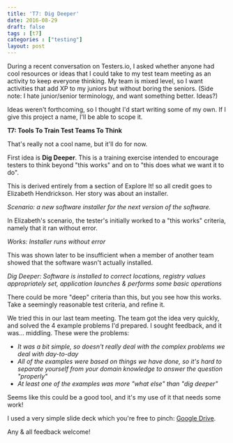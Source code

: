 ```yaml
---
title: 'T7: Dig Deeper'
date: 2016-08-29
draft: false
tags : [t7]
categories : ["testing"]
layout: post
---
```


During a recent conversation on Testers.io, I asked whether anyone had cool resources or ideas that I could take to my test team meeting as an activity to keep everyone thinking. My team is mixed level, so I want activities that add XP to my juniors but without boring the seniors. (Side note: I hate junior/senior terminology, and want something better. Ideas?)

  

Ideas weren't forthcoming, so I thought I'd start writing some of my own. If I give this project a name, I'll be able to scope it.

  

**T7: Tools To Train Test Teams To Think**

  

That's really not a cool name, but it'll do for now.

  

First idea is **Dig Deeper**. This is a training exercise intended to encourage testers to think beyond "this works" and on to "this does what we want it to do".

  

This is derived entirely from a section of Explore It! so all credit goes to Elizabeth Hendrickson. Her story was about an installer.

_Scenario: a new software installer for the next version of the software._

  

In Elizabeth's scenario, the tester's initially worked to a "this works" criteria, namely that it ran without error.

_Works: Installer runs without error_

  

This was shown later to be insufficient when a member of another team showed that the software wasn't actually installed.

_Dig Deeper: Software is installed to correct locations, registry values appropriately set, application launches & performs some basic operations_

  

There could be more "deep" criteria than this, but you see how this works. Take a seemingly reasonable test criteria, and refine it.

  

We tried this in our last team meeting. The team got the idea very quickly, and solved the 4 example problems I'd prepared. I sought feedback, and it was... middling. These were the problems:

*   _It was a bit simple, so doesn't really deal with the complex problems we deal with day-to-day_
*   _All of the examples were based on things we have done, so it's hard to separate yourself from your domain knowledge to answer the question "properly"_
*   _At least one of the examples was more "what else" than "dig deeper"_

  

Seems like this could be a good tool, and it's my use of it that needs some work!

  

I used a very simple slide deck which you're free to pinch: [Google Drive](https://docs.google.com/presentation/d/1x_kruac6iGO7LXNHWwMuCuo84xJAMOYWhyp6HdyD1y8/edit?usp=sharing).

  

Any & all feedback welcome!